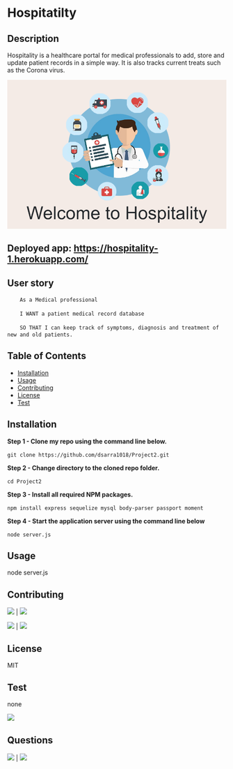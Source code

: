# Hospitatilty

## Description
            
Hospitality is a healthcare portal for medical professionals to add, store and update patient records in a simple way. It is also tracks current treats such as the Corona virus.


![](public/img/project%20display2.png)

## Deployed app: https://hospitality-1.herokuapp.com/

## User story

``` 
    As a Medical professional

    I WANT a patient medical record database

    SO THAT I can keep track of symptoms, diagnosis and treatment of new and old patients.
```
            
## Table of Contents
            
* [Installation](#Installation)
* [Usage](#Usage) 
* [Contributing](#Contributing) 
* [License](#License) 
* [Test](#Test)
            
        
## Installation
            
**Step 1 - Clone my repo using the command line below.**
```
git clone https://github.com/dsarra1018/Project2.git
```
**Step 2 - Change directory to the cloned repo folder.**
```
cd Project2
```
**Step 3 - Install all required NPM packages.**
```
npm install express sequelize mysql body-parser passport moment
```
**Step 4 - Start the application server using the command line below**
```
node server.js

```
            
## Usage
            
node server.js
            
            
## Contributing
            
[![](https://img.shields.io/badge/gitHub-makiwumi-blue?style=plastic)](https://www.github.com/makiwumi) | 
[![](https://img.shields.io/badge/email-mfakiwumi1992@yahoo.com-purple?style=plastic)](mailto:mfakiwumi1992@yahoo.com)

[![](https://img.shields.io/badge/gitHub-Antidetka-blue?style=plastic)](https://www.github.com/Antidetka) | 
[![](https://img.shields.io/badge/email-musovirova@yahoo.com-purple?style=plastic)](mailto:musovirova@yahoo.com)
 
## License
            
MIT
        
## Test

none
        
![](https://avatars1.githubusercontent.com/u/46734800?v=4&s=200)
            
## Questions
            
[![](https://img.shields.io/badge/gitHub-dsarra1018-blue?style=plastic)](https://www.github.com/dsarra1018) | 
[![](https://img.shields.io/badge/email-adriansarra18@gmail.com-purple?style=plastic)](mailto:adriansarra18@gmail.com)
